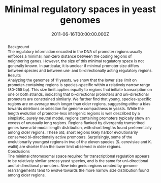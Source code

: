 ﻿---
title: "Minimal regulatory spaces in yeast genomes"
publication_types: ["2"]
# Author notes (optional)
authors: 
  - Wei-Hua Chen
  - Wu Wei
  - Martin J Lercher


# Author notes (optional)
author_notes: []

publication_short: 
abstract: >-
  Background


  The regulatory information encoded in the DNA of promoter regions usually enforces a minimal, non-zero distance between the coding regions of neighboring genes. However, the size of this minimal regulatory space is not generally known. In particular, it is unclear if minimal promoter size differs between species and between uni- and bi-directionally acting regulatory regions.


  Results


  Analyzing the genomes of 11 yeasts, we show that the lower size limit on promoter-containing regions is species-specific within a relatively narrow range (80-255 bp). This size limit applies equally to regions that initiate transcription on one or both strands, indicating that bi-directional promoters and uni-directional promoters are constrained similarly. We further find that young, species-specific regions are on average much longer than older regions, suggesting either a bias towards deletions or selection for genome compactness in yeasts. While the length evolution of promoter-less intergenic regions is well described by a simplistic, purely neutral model, regions containing promoters typically show an excess of unusually long regions. Regions flanked by divergently transcribed genes have a bi-modal length distribution, with short lengths found preferentially among older regions. These old, short regions likely harbor evolutionarily conserved bi-directionally active promoters. Surprisingly, some of the evolutionarily youngest regions in two of the eleven species (S. cerevisiae and K. waltii) are shorter than the lower limit observed in older regions.


  Conclusions


  The minimal chromosomal space required for transcriptional regulation appears to be relatively similar across yeast species, and is the same for uni-directional and bi-directional promoters. New intergenic regions created by genome rearrangements tend to evolve towards the more narrow size distribution found among older regions.

draft: false
featured: ture
tags:
  - BMC Genomics
slides: null
url_pdf: https://bmcgenomics.biomedcentral.com/track/pdf/10.1186/1471-2164-12-320.pdf
image:
  caption: ""
  focal_point: ""
  preview_only: false
summary: ""
url_dataset: ""
url_project: ""
url_source: ""
url_video: ""

doi: 10.1186/1471-2164-12-320
publication: BMC Genomics
projects: []
date: 2011-06-16T00:00:00.000Z
url_slides: ""
publishDate: 2017-01-01T00:00:00.000Z
url_poster: ""
url_code: ""
---

